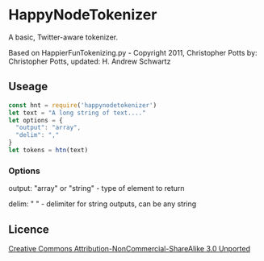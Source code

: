 # HappyNodeTokenizer

A basic, Twitter-aware tokenizer.

Based on HappierFunTokenizing.py - Copyright 2011, Christopher Potts
by: Christopher Potts, updated: H. Andrew Schwartz

## Useage
```Javascript
const hnt = require('happynodetokenizer')
let text = "A long string of text...."
let options = {
  "output": "array",
  "delim": ","
}
let tokens = htn(text)
```

### Options
output: "array" or "string" - type of element to return

delim: " " - delimiter for string outputs, can be any string

## Licence
[Creative Commons Attribution-NonCommercial-ShareAlike 3.0 Unported](http://creativecommons.org/licenses/by-nc-sa/3.0/)